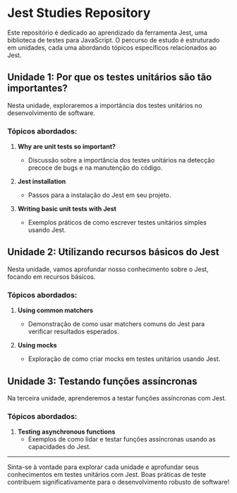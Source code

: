 # Jest Studies Repository

Este repositório é dedicado ao aprendizado da ferramenta Jest, uma biblioteca de testes para JavaScript. O percurso de estudo é estruturado em unidades, cada uma abordando tópicos específicos relacionados ao Jest.

## Unidade 1: Por que os testes unitários são tão importantes?

Nesta unidade, exploraremos a importância dos testes unitários no desenvolvimento de software.

### Tópicos abordados:

1. **Why are unit tests so important?**
   - Discussão sobre a importância dos testes unitários na detecção precoce de bugs e na manutenção do código.

2. **Jest installation**
   - Passos para a instalação do Jest em seu projeto.

3. **Writing basic unit tests with Jest**
   - Exemplos práticos de como escrever testes unitários simples usando Jest.

## Unidade 2: Utilizando recursos básicos do Jest

Nesta unidade, vamos aprofundar nosso conhecimento sobre o Jest, focando em recursos básicos.

### Tópicos abordados:

1. **Using common matchers**
   - Demonstração de como usar matchers comuns do Jest para verificar resultados esperados.

2. **Using mocks**
   - Exploração de como criar mocks em testes unitários usando Jest.

## Unidade 3: Testando funções assíncronas

Na terceira unidade, aprenderemos a testar funções assíncronas com Jest.

### Tópicos abordados:

1. **Testing asynchronous functions**
   - Exemplos de como lidar e testar funções assíncronas usando as capacidades do Jest.

---

Sinta-se à vontade para explorar cada unidade e aprofundar seus conhecimentos em testes unitários com Jest. Boas práticas de teste contribuem significativamente para o desenvolvimento robusto de software!
